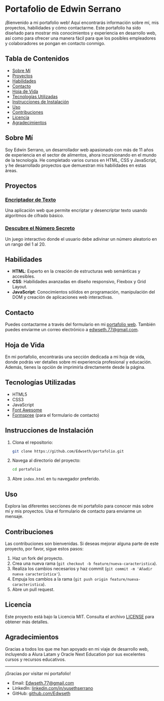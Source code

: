 # Portafolio de Edwin Serrano

¡Bienvenido a mi portafolio web! Aquí encontrarás información sobre mí, mis proyectos, habilidades y cómo contactarme. Este portafolio ha sido diseñado para mostrar mis conocimientos y experiencia en desarrollo web, así como para ofrecer una manera fácil para que los posibles empleadores y colaboradores se pongan en contacto conmigo.

## Tabla de Contenidos

- [Sobre Mí](#sobre-mí)
- [Proyectos](#proyectos)
- [Habilidades](#habilidades)
- [Contacto](#contacto)
- [Hoja de Vida](#hoja-de-vida)
- [Tecnologías Utilizadas](#tecnologías-utilizadas)
- [Instrucciones de Instalación](#instrucciones-de-instalación)
- [Uso](#uso)
- [Contribuciones](#contribuciones)
- [Licencia](#licencia)
- [Agradecimientos](#agradecimientos)

## Sobre Mí

Soy Edwin Serrano, un desarrollador web apasionado con más de 11 años de experiencia en el sector de alimentos, ahora incursionando en el mundo de la tecnología. He completado varios cursos en HTML, CSS y JavaScript, y he desarrollado proyectos que demuestran mis habilidades en estas áreas.

## Proyectos

### [Encriptador de Texto](https://github.com/Edwseth/encriptadoTexto)
Una aplicación web que permite encriptar y desencriptar texto usando algoritmos de cifrado básico.

### [Descubre el Número Secreto](https://github.com/Edwseth/JuegoNumeroSecreto)
Un juego interactivo donde el usuario debe adivinar un número aleatorio en un rango del 1 al 20.

## Habilidades

- **HTML**: Experto en la creación de estructuras web semánticas y accesibles.
- **CSS**: Habilidades avanzadas en diseño responsivo, Flexbox y Grid Layout.
- **JavaScript**: Conocimientos sólidos en programación, manipulación del DOM y creación de aplicaciones web interactivas.

## Contacto

Puedes contactarme a través del formulario en mi [portafolio web](https://github.com/Edwseth). También puedes enviarme un correo electrónico a edwseth.77@gmail.com.

## Hoja de Vida

En mi portafolio, encontrarás una sección dedicada a mi hoja de vida, donde podrás ver detalles sobre mi experiencia profesional y educación. Además, tienes la opción de imprimirla directamente desde la página.

## Tecnologías Utilizadas

- HTML5
- CSS3
- JavaScript
- [Font Awesome](https://fontawesome.com/)
- [Formspree](https://formspree.io/) (para el formulario de contacto)

## Instrucciones de Instalación

1. Clona el repositorio:
    ```bash
    git clone https://github.com/Edwseth/portafolio.git
    ```
2. Navega al directorio del proyecto:
    ```bash
    cd portafolio
    ```
3. Abre `index.html` en tu navegador preferido.

## Uso

Explora las diferentes secciones de mi portafolio para conocer más sobre mí y mis proyectos. Usa el formulario de contacto para enviarme un mensaje.

## Contribuciones

Las contribuciones son bienvenidas. Si deseas mejorar alguna parte de este proyecto, por favor, sigue estos pasos:

1. Haz un fork del proyecto.
2. Crea una nueva rama (`git checkout -b feature/nueva-caracteristica`).
3. Realiza los cambios necesarios y haz commit (`git commit -m 'Añadir nueva característica'`).
4. Empuja los cambios a la rama (`git push origin feature/nueva-caracteristica`).
5. Abre un pull request.

## Licencia

Este proyecto está bajo la Licencia MIT. Consulta el archivo [LICENSE](LICENSE) para obtener más detalles.

## Agradecimientos

Gracias a todos los que me han apoyado en mi viaje de desarrollo web, incluyendo a Alura Latam y Oracle Next Education por sus excelentes cursos y recursos educativos.

---

¡Gracias por visitar mi portafolio!


- Email: [Edwseth.77@gmail.com](mailto:Edwseth.77@gmail.com)
- LinkedIn: [linkedin.com/in/yusethserrano](https://www.linkedin.com/in/yusethserrano/)
- GitHub: [github.com/Edwseth](https://github.com/Edwseth)

